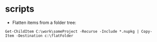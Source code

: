 # scripts

- Flatten items from a folder tree:
```poweshell
Get-ChildItem C:\work\someProject -Recurse -Include *.nupkg | Copy-Item -Destination c:\flatFolder
```
